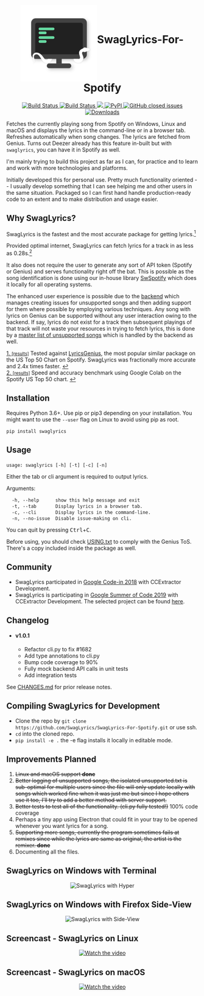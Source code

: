 <h1 align="center"><img src="https://github.com/SwagLyrics/SwagLyrics/blob/master/assets/swaglyrics_transparent.png?raw=true" alt="SwagLyrics" height=200 width=200 align="middle">SwagLyrics-For-Spotify</h1>
<p align="center">
  <a href="https://travis-ci.com/SwagLyrics/SwagLyrics-For-Spotify">
    <img src="https://travis-ci.com/SwagLyrics/SwagLyrics-For-Spotify.svg?branch=master" alt="Build Status" />
  </a>
  <a href="https://ci.appveyor.com/project/TheClashster/swaglyrics-for-spotify-yo7jh">
    <img src="https://ci.appveyor.com/api/projects/status/eon538lm2of04sll?svg=true" alt="Build Status" />
  </a>
  <a href="https://codecov.io/gh/SwagLyrics/SwagLyrics-For-Spotify">
  <img src="https://codecov.io/gh/SwagLyrics/SwagLyrics-For-Spotify/branch/master/graph/badge.svg" />
  </a>                                                                                                        
  <a href="https://pypi.org/project/swaglyrics/">
    <img src="https://img.shields.io/pypi/v/swaglyrics.svg" alt="PyPI" />
  </a>
  <a href="https://github.com/SwagLyrics/SwagLyrics-For-Spotify">
    <img src="https://img.shields.io/github/issues-closed/SwagLyrics/swaglyrics-for-spotify.svg" alt="GitHub closed issues" />
  </a>
  <a href="https://pepy.tech/project/swaglyrics">
    <img src="https://pepy.tech/badge/swaglyrics" alt="Downloads" />
  </a>
</p>

Fetches the currently playing song from Spotify on Windows, Linux and macOS and displays the lyrics in the command-line or in a browser tab.
Refreshes automatically when song changes. The lyrics are fetched from Genius.
Turns out Deezer already has this feature in-built but with `swaglyrics`, you can have it in Spotify as well.

I'm mainly trying to build this project as far as I can,
for practice and to learn and work with more technologies and platforms.

Initially developed this for personal use. Pretty much functionality oriented -- I usually develop something that I
can see helping me and other users in the same situation.
Packaged so I can first hand handle production-ready code to an extent and to make
distribution and usage easier.

## Why SwagLyrics?
SwagLyrics is the fastest and the most accurate package for getting lyrics.<a href=#footnote1 id=a1><sup>1</sup></a>

Provided optimal internet, SwagLyrics can fetch lyrics for a track in as less as 0.28s.<a href=#footnote2 id=a2><sup>2</sup></a>

It also does not require the user to generate any sort of API token (Spotify or Genius) and serves functionality 
right off the bat. This is possible as the song identification is done using our in-house library 
[SwSpotify](https://github.com/SwagLyrics/SwSpotify) which does it locally for all operating systems. 

The enhanced user experience is possible due to the [backend](https://github.com/SwagLyrics/swaglyrics-issue-maker) 
which manages creating issues for unsupported songs and then adding support for them where possible by employing various 
techniques. Any song with lyrics on Genius can be supported without any user interaction owing to the backend.
If say, lyrics do not exist for a track then subsequent playings of that track will not waste your resources in trying
to fetch lyrics, this is done by a [master list of unsupported songs](https://aadibajpai.pythonanywhere.com) which is 
handled by the backend as well. 

<a href="https://colab.research.google.com/gist/aadibajpai/439cd358b001ae7d1ba970b68f70d92b/swaglyrics_test.ipynb" id="footnote1">
1. <small>[results]</small></a> Tested against <a href=https://github.com/johnwmillr/LyricsGenius>LyricsGenius</a>, the most popular 
similar package on the US Top 50 Chart on Spotify. SwagLyrics was fractionally more accurate and 2.4x times faster. 
<a href=#a1>↩</a>
<br>
<a href="https://colab.research.google.com/gist/aadibajpai/06a596ad753007b0faea132e96f372e0/swaglyrics_test.ipynb" id="footnote2">
2. <small>[results]</small></a> Speed and accuracy benchmark using Google Colab on the Spotify US Top 50 chart. 
<a href=#a2>↩</a>

## Installation
Requires Python 3.6+. Use pip or pip3 depending on your installation. You might want to use the `--user` flag on Linux to
avoid using pip as root.
```
pip install swaglyrics
```

## Usage
`usage: swaglyrics [-h] [-t] [-c] [-n]`

Either the tab or cli argument is required to output lyrics.

Arguments:
```
  -h, --help      show this help message and exit       
  -t, --tab       Display lyrics in a browser tab.      
  -c, --cli       Display lyrics in the command-line.   
  -n, --no-issue  Disable issue-making on cli.
```
You can quit by pressing <kbd>Ctrl</kbd>+<kbd>C</kbd>.

Before using, you should check [USING.txt](swaglyrics/USING.txt) to comply with the Genius ToS. There's a copy 
included inside the package as well.

## Community
- SwagLyrics participated in [Google Code-in 2018](https://g.co/gci) with CCExtractor Development.
- SwagLyrics is participating in [Google Summer of Code 2019](https://g.co/gsoc) with CCExtractor Development. 
The selected project can be found [here](https://summerofcode.withgoogle.com/projects/#5694893526089728).

## Changelog

- #### v1.0.1
	- Refactor cli.py to fix #1682
	- Add type annotations to cli.py
	- Bump code coverage to 90%
	- Fully mock backend API calls in unit tests
	- Add integration tests
	
See [CHANGES.md](CHANGES.md) for prior release notes.

## Compiling SwagLyrics for Development

- Clone the repo by `git clone https://github.com/SwagLyrics/SwagLyrics-For-Spotify.git` or use ssh.
- `cd` into the cloned repo.
- `pip install -e .` the -e flag installs it locally in editable mode.

## Improvements Planned
1. ~~Linux and macOS support **done**~~
2. ~~Better logging of unsupported songs, the isolated unsupported.txt is sub-optimal for multiple users since the
file will only update locally with songs which worked fine when it was just me but since I hope others use it too, I'll
try to add a better method with server support.~~
3. ~~Better tests to test all of the functionality. (cli.py fully tested!)~~ 100% code coverage
4. Perhaps a tiny app using Electron that could fit in your tray to be opened whenever you want lyrics for a song.
5. ~~Supporting more songs, currently the program sometimes fails at remixes since while the lyrics are same as 
original,
 the artist is the remixer. **done**~~
6. Documenting all the files.

## SwagLyrics on Windows with Terminal
<p align="center">
  <img src="https://i.imgur.com/SRRbxbr.png" alt="SwagLyrics with Hyper">
</p>

## SwagLyrics on Windows with Firefox Side-View
<p align="center">
  <img src="https://i.imgur.com/TcSpbP9.png" alt="SwagLyrics with Side-View">
</p>

## Screencast - SwagLyrics on Linux
<p align="center">
  <a href="http://www.youtube.com/watch?v=-rxYcXAsO1U">
    <img src="https://i.imgur.com/v3iWyia.gif" alt="Watch the video">
  </a>
</p>

## Screencast - SwagLyrics on macOS
<p align="center">
  <a href="https://www.youtube.com/watch?v=XcobDTljMdM">
    <img src="https://i.imgur.com/7BVWB99.gif" alt="Watch the video">
  </a>
</p>
